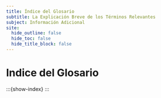 ```yaml
---
title: Índice del Glosario
subtitle: La Explicación Breve de los Términos Relevantes
subject: Información Adicional
site:
  hide_outline: false
  hide_toc: false
  hide_title_block: false
---
```



# Indice del Glosario

:::{show-index}
:::
